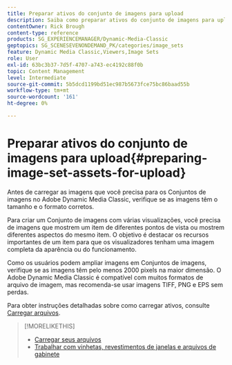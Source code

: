 ```yaml
---
title: Preparar ativos do conjunto de imagens para upload
description: Saiba como preparar ativos do conjunto de imagens para upload no Adobe Dynamic Media Classic.
contentOwner: Rick Brough
content-type: reference
products: SG_EXPERIENCEMANAGER/Dynamic-Media-Classic
geptopics: SG_SCENESEVENONDEMAND_PK/categories/image_sets
feature: Dynamic Media Classic,Viewers,Image Sets
role: User
exl-id: 63bc3b37-7d5f-4707-a743-ec4192c88f0b
topic: Content Management
level: Intermediate
source-git-commit: 5b5dcd1199bd51ec987b5673fce75bc86baad55b
workflow-type: tm+mt
source-wordcount: '161'
ht-degree: 0%

---
```


# Preparar ativos do conjunto de imagens para upload{#preparing-image-set-assets-for-upload}

Antes de carregar as imagens que você precisa para os Conjuntos de imagens no Adobe Dynamic Media Classic, verifique se as imagens têm o tamanho e o formato corretos.

Para criar um Conjunto de imagens com várias visualizações, você precisa de imagens que mostrem um item de diferentes pontos de vista ou mostrem diferentes aspectos do mesmo item. O objetivo é destacar os recursos importantes de um item para que os visualizadores tenham uma imagem completa da aparência ou do funcionamento.

Como os usuários podem ampliar imagens em Conjuntos de imagens, verifique se as imagens têm pelo menos 2000 pixels na maior dimensão. O Adobe Dynamic Media Classic é compatível com muitos formatos de arquivo de imagem, mas recomenda-se usar imagens TIFF, PNG e EPS sem perdas.

Para obter instruções detalhadas sobre como carregar ativos, consulte [Carregar arquivos](uploading-files.md#uploading_files).

>[!MORELIKETHIS]
>
>* [Carregar seus arquivos](uploading-files.md#uploading_your_files)
>* [Trabalhar com vinhetas, revestimentos de janelas e arquivos de gabinete](vignette-window-covering-cabinet-files.md#working_with_vignette_window_covering_and_cabinet_files)
